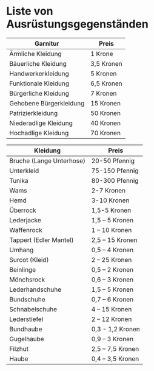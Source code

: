 # Liste von Ausrüstungsgegenständen

| Garnitur	| Preis |
|----------|----------|
| Ärmliche Kleidung | 1 Krone |
| Bäuerliche Kleidung	 | 3,5 Kronen |
| Handwerkerkleidung | 5 Kronen |
| Funktionale Kleidung | 6,5 Kronen |
| Bürgerliche Kleidung | 7 Kronen |
| Gehobene Bürgerkleidung	 | 15 Kronen |
| Patrizierkleidung | 50 Kronen |
| Niederadlige Kleidung	 | 40 Kronen |
| Hochadlige Kleidung		 | 70 Kronen |

| Kleidung	| Preis |
|----------|----------|
| Bruche (Lange Unterhose)	 | 20-50 Pfennig |
| Unterkleid	 | 75-150 Pfennig |
| Tunika | 80-300 Pfennig |
| Wams | 2-7 Kronen |
| Hemd | 3-10 Kronen |
| Überrock	 | 1,5-5 Kronen |
| Lederjacke | 1,5 – 5 Kronen |
| Waffenrock	 | 1 – 10 Kronen |
| Tappert (Edler Mantel)	| 2,5 – 15 Kronen |
| Umhang	 | 0,5 – 4 Kronen |
| Surcot (Kleid)	| 2 – 25 Kronen |
| Beinlinge | 0,5 – 2 Kronen |
| Mönchsrock | 0,6 – 3 Kronen |
| Lederhandschuhe | 1,5 – 5 Kronen |
| Bundschuhe | 0,7 – 6 Kronen |
| Schnabelschuhe | 4 – 15 Kronen |
| Lederstiefel | 2 – 12 Kronen |
| Bundhaube | 0,3 - 1,2 Kronen |
| Gugelhaube	 | 0,9 – 3 Kronen |
| Filzhut	| 2,5 – 7,5 Kronen |
| Haube	| 0,4 – 3,5 Kronen |
